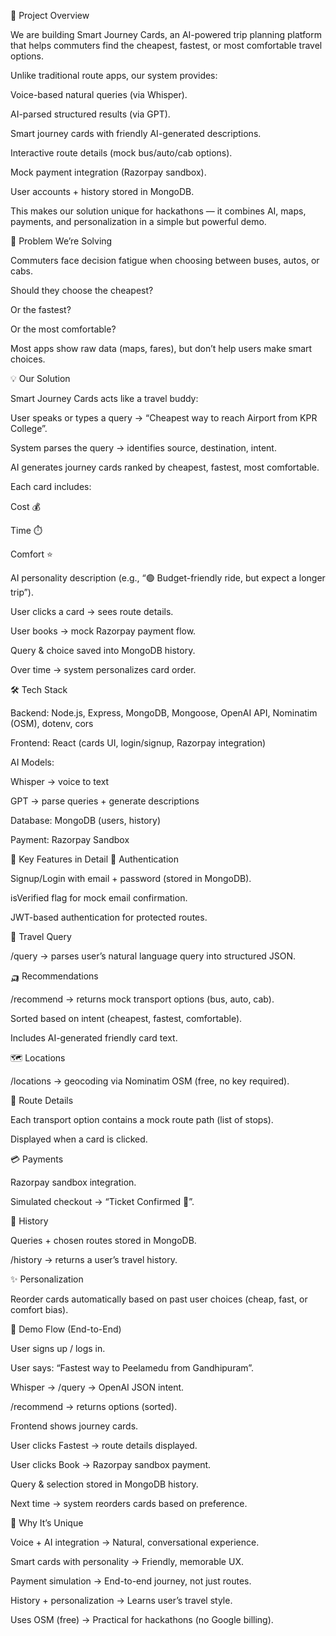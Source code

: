 🚀 Project Overview

We are building Smart Journey Cards, an AI-powered trip planning platform that helps commuters find the cheapest, fastest, or most comfortable travel options.

Unlike traditional route apps, our system provides:

Voice-based natural queries (via Whisper).

AI-parsed structured results (via GPT).

Smart journey cards with friendly AI-generated descriptions.

Interactive route details (mock bus/auto/cab options).

Mock payment integration (Razorpay sandbox).

User accounts + history stored in MongoDB.

This makes our solution unique for hackathons — it combines AI, maps, payments, and personalization in a simple but powerful demo.

🎯 Problem We’re Solving

Commuters face decision fatigue when choosing between buses, autos, or cabs.

Should they choose the cheapest?

Or the fastest?

Or the most comfortable?

Most apps show raw data (maps, fares), but don’t help users make smart choices.

💡 Our Solution

Smart Journey Cards acts like a travel buddy:

User speaks or types a query → “Cheapest way to reach Airport from KPR College”.

System parses the query → identifies source, destination, intent.

AI generates journey cards ranked by cheapest, fastest, most comfortable.

Each card includes:

Cost 💰

Time ⏱️

Comfort ⭐

AI personality description (e.g., “🟢 Budget-friendly ride, but expect a longer trip”).

User clicks a card → sees route details.

User books → mock Razorpay payment flow.

Query & choice saved into MongoDB history.

Over time → system personalizes card order.

🛠️ Tech Stack

Backend: Node.js, Express, MongoDB, Mongoose, OpenAI API, Nominatim (OSM), dotenv, cors

Frontend: React (cards UI, login/signup, Razorpay integration)

AI Models:

Whisper → voice to text

GPT → parse queries + generate descriptions

Database: MongoDB (users, history)

Payment: Razorpay Sandbox

📂 Key Features in Detail
🔐 Authentication

Signup/Login with email + password (stored in MongoDB).

isVerified flag for mock email confirmation.

JWT-based authentication for protected routes.

🧠 Travel Query

/query → parses user’s natural language query into structured JSON.

🛺 Recommendations

/recommend → returns mock transport options (bus, auto, cab).

Sorted based on intent (cheapest, fastest, comfortable).

Includes AI-generated friendly card text.

🗺️ Locations

/locations → geocoding via Nominatim OSM (free, no key required).

📍 Route Details

Each transport option contains a mock route path (list of stops).

Displayed when a card is clicked.

💳 Payments

Razorpay sandbox integration.

Simulated checkout → “Ticket Confirmed 🎉”.

📜 History

Queries + chosen routes stored in MongoDB.

/history → returns a user’s travel history.

✨ Personalization

Reorder cards automatically based on past user choices (cheap, fast, or comfort bias).

🔗 Demo Flow (End-to-End)

User signs up / logs in.

User says: “Fastest way to Peelamedu from Gandhipuram”.

Whisper → /query → OpenAI JSON intent.

/recommend → returns options (sorted).

Frontend shows journey cards.

User clicks Fastest → route details displayed.

User clicks Book → Razorpay sandbox payment.

Query & selection stored in MongoDB history.

Next time → system reorders cards based on preference.

🌟 Why It’s Unique

Voice + AI integration → Natural, conversational experience.

Smart cards with personality → Friendly, memorable UX.

Payment simulation → End-to-end journey, not just routes.

History + personalization → Learns user’s travel style.

Uses OSM (free) → Practical for hackathons (no Google billing).